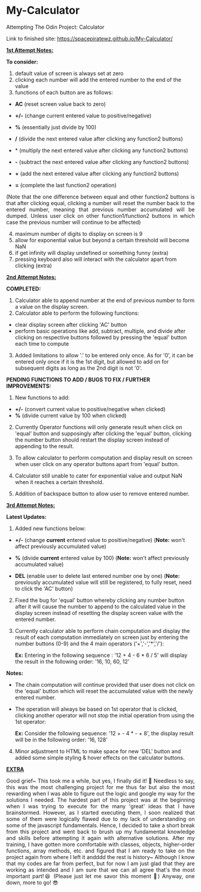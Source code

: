 # My-Calculator
Attempting The Odin Project: Calculator

Link to finished site: https://spacepiratewz.github.io/My-Calculator/

<ins>**1st Attempt Notes:**</ins>

**To consider:**
1) default value of screen is always set at zero
2) clicking each number will add the entered number to the end of the value
3) functions of each button are as follows:

- **AC** (reset screen value back to zero)

- **+/-** (change current entered value to positive/negative)

- **%** (essentially just divide by 100)

- **/** (divide the next entered value after clicking any function2 buttons)

- \* (multiply the next entered value after clicking any function2 buttons)

- **-** (subtract the next entered value after clicking any function2 buttons)

- **+** (add the next entered value after clicking any function2 buttons)
  
- **=** (complete the last function2 operation)

<p align="justify">(Note that the one difference between equal and other function2 buttons is that after clicking equal, clicking a number will reset the number back to the entered number, meaning that previous number accumulated will be dumped. Unless user click on other function1/function2 buttons in which case the previous number will continue to be affected)</p>

4) maximum number of digits to display on screen is 9
5) allow for exponential value but beyond a certain threshold will become NaN
6) if get infinity will display undefined or something funny (extra)
7) pressing keyboard also will interact with the calculator apart from clicking (extra)

<ins>**2nd Attempt Notes:**</ins>

****COMPLETED:****

1) Calculator able to append number at the end of previous number to form a value on the display screen.
2) Calculator able to perform the following functions:
- clear display screen after clicking 'AC' button
- perform basic operations like add, subtract, multiple, and divide after clicking on respective buttons followed by pressing the 'equal' button each time to compute
3) Added limitations to allow '.' to be entered only once. As for '0', it can be entered only once if it is the 1st digit, but allowed to add on for subsequent digits as long as the 2nd digit is not '0'.

****PENDING FUNCTIONS TO ADD / BUGS TO FIX / FURTHER IMPROVEMENTS:****

1) New functions to add:
- **+/-** (convert current value to positive/negative when clicked)
- **%** (divide current value by 100 when clicked)
  
2) Currently Operator functions will only generate result when click on 'equal' button and supposingly after clicking the 'equal' button, clicking the number button should restart the display screen instead of appending to the result.

3) To allow calculator to perform computation and display result on screen when user click on any operator buttons apart from 'equal' button.

4) Calculator still unable to cater for exponential value and output NaN when it reaches a certain threshold.

5) Addition of backspace button to allow user to remove entered number.

<ins>**3rd Attempt Notes:**</ins>

**Latest Updates:**

1) Added new functions below:

- **+/-** (change **current** entered value to positive/negative) (**Note:** won't affect previously accumulated value)

- **%**  (divide **current** entered value by 100) (**Note:** won't affect previously accumulated value)

- **DEL** (enable user to delete last entered number one by one) (**Note:** previously accumulated value will still be registered, to fully reset, need to click the 'AC' button)

2) Fixed the bug for 'equal' button whereby clicking any number button after it will cause the number to append to the calculated value in the display screen instead of resetting the display screen value with the entered number.

3) Currently calculator able to perform chain computation and display the result of each computation immediately on screen just by entering the number buttons (0-9) and the 4 main operators ('+','-','*','/'):

   **Ex:** Entering in the following sequence : '12 + 4 - 6 * 6 / 5' will display the result in the following order: '16, 10, 60, 12'

**Notes:**
- The chain computation will continue provided that user does not click on the 'equal' button which will reset the accumulated value with the newly entered number.
- The operation will always be based on 1st operator that is clicked, clicking another operator will not stop the initial operation from using the 1st operator:

  **Ex:** Consider the following sequence: '12 + - 4 * - + 8', the display result will be in the following order: '16, 128'

4) Minor adjustment to HTML to make space for new 'DEL' button and added some simple styling & hover effects on the calculator buttons.

<ins>**EXTRA**</ins>

<p align="justify">Good grief~ This took me a while, but yes, I finally did it! 🫠 Needless to say, this was the most challenging project for me thus far but also the most rewarding when I was able to figure out the logic and google my way for the solutions I needed. The hardest part of this project was at the beginning when I was trying to execute for the many 'great' ideas that I have brainstormed. However, as I started executing them, I soon realized that some of them were logically flawed due to my lack of understanding on some of the javascript fundamentals. Hence, I decided to take a short break from this project and went back to brush up my fundamental knowledge and skills before attempting it again with alternative solutions. After my training, I have gotten more comfortable with classes, objects, higher-order functions, array methods, etc. and figured that I am ready to take on the project again from where I left it andddd the rest is history~ Although I know that my codes are far from perfect, but for now I am just glad that they are working as intended and I am sure that we can all agree that's the most important part!😆 (Please just let me savor this moment 🥲) Anyway, one down, more to go! 😎</p>

